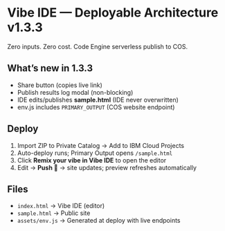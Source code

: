 # Vibe IDE — Deployable Architecture v1.3.3

Zero inputs. Zero cost. Code Engine serverless publish to COS.

## What’s new in 1.3.3
- Share button (copies live link)
- Publish results log modal (non-blocking)
- IDE edits/publishes **sample.html** (IDE never overwritten)
- env.js includes `PRIMARY_OUTPUT` (COS website endpoint)

## Deploy
1. Import ZIP to Private Catalog → Add to IBM Cloud Projects
2. Auto-deploy runs; Primary Output opens `/sample.html`
3. Click **Remix your vibe in Vibe IDE** to open the editor
4. Edit → **Push 🚀** → site updates; preview refreshes automatically

## Files
- `index.html` → Vibe IDE (editor)
- `sample.html` → Public site
- `assets/env.js` → Generated at deploy with live endpoints
